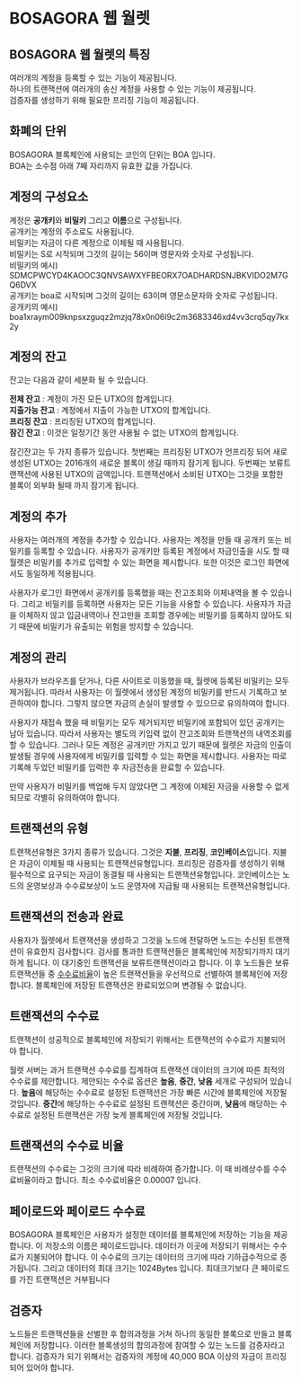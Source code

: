 # BOSAGORA 웹 월렛

## BOSAGORA 웹 월렛의 특징

여러개의 계정을 등록할 수 있는 기능이 제공됩니다.  
하나의 트랜잭션에 여러개의 송신 계정을 사용할 수 있는 기능이 제공됩니다.  
검증자를 생성하기 위해 필요한 프리징 기능이 제공됩니다.  

## 화폐의 단위

BOSAGORA 블록체인에 사용되는 코인의 단위는 BOA 입니다.  
BOA는 소수점 아래 7째 자리까지 유효한 값을 가집니다.

## 계정의 구성요소

계정은 **공개키**와 **비밀키** 그리고 **이름**으로 구성됩니다.  
공개키는 계정의 주소로도 사용됩니다.  
비밀키는 자금이 다른 계정으로 이체될 때 사용됩니다.  
비밀키는 S로 시작되며 그것의 길이는 56이며 영문자와 숫자로 구성됩니다.  
비밀키의 예시) SDMCPWCYD4KAOOC3QNVSAWXYFBEORX7OADHARDSNJBKVIDO2M7GQ6DVX  
공개키는 boa로 시작되며 그것의 길이는 63이며 영문소문자와 숫자로 구성됩니다.  
공개키의 예시) boa1xraym009knpsxzguqz2mzjq78x0n06l9c2m3683346xd4vv3crq5qy7kx2y  

## 계정의 잔고

잔고는 다음과 같이 세분화 될 수 있습니다.

**전체 잔고** : 계정이 가진 모든 UTXO의 합계입니다.  
**지출가능 잔고** : 계정에서 지출이 가능한 UTXO의 합계입니다.  
**프리징 잔고** : 프리징된 UTXO의 합계입니다.  
**잠긴 잔고** : 이것은 일정기간 동안 사용될 수 없는 UTXO의 합계입니다.

잠긴잔고는 두 가지 종류가 있습니다. 
첫번째는 프리징된 UTXO가 언프리징 되어 새로 생성된 UTXO는 2016개의 새로운 블록이 생길 때까지 잠기게 됩니다. 
두번째는 보류트랜잭션에 사용된 UTXO의 금액입니다. 
트랜잭션에서 소비된 UTXO는 그것을 포함한 블록이 외부화 될때 까지 잠기게 됩니다.

## 계정의 추가

사용자는 여러개의 계정을 추가할 수 있습니다. 
사용자는 계정을 만들 때 공개키 또는 비밀키를 등록할 수 있습니다. 
사용자가 공개키만 등록된 계정에서 자금인출을 시도 할 때 월렛은 비밀키를 추가로 입력할 수 있는 화면을 제시합니다.
또한 이것은 로그인 화면에서도 동일하게 적용됩니다.

사용자가 로그인 화면에서 공개키를 등록했을 때는 잔고조회와 이체내역을 볼 수 있습니다. 
그리고 비밀키를 등록하면 사용자는 모든 기능을 사용할 수 있습니다. 
사용자가 자금을 이체하지 않고 입금내역이나 잔고만을 조회할 경우에는 
비밀키를 등록하지 않아도 되기 때문에 비밀키가 유출되는 위험을 방지할 수 있습니다.

## 계정의 관리

사용자가 브라우즈를 닫거나, 다른 사이트로 이동했을 때, 
월렛에 등록된 비밀키는 모두 제거됩니다. 
따라서 사용자는 이 월렛에서 생성된 계정의 비밀키를 반드시 기록하고 보관하여야 합니다. 
그렇지 않으면 자금의 손실이 발생할 수 있으므로 유의하여야 합니다.

사용자가 재접속 했을 때 비밀키는 모두 제거되지만 비밀키에 포함되어 있던 공개키는 남아 있습니다. 
따라서 사용자는 별도의 키입력 없이 잔고조회와 트랜잭션의 내역조회를 할 수 있습니다. 
그러나 모든 계정은 공개키만 가지고 있기 때문에 월렛은 자금의 인출이 발생될 경우에 
사용자에게 비밀키를 입력할 수 있는 화면을 제시합니다. 
사용자는 따로 기록해 두었던 비밀키를 입력한 후 자금전송을 완료할 수 있습니다.

만약 사용자가 비밀키를 백업해 두지 않았다면 그 계정에 이체된 자금을 사용할 수 없게 되므로 각별히 유의하여야 합니다.

## 트랜잭션의 유형

트랜잭션유형은 3가지 종류가 있습니다. 
그것은 **지불**, **프리징**, **코인베이스**입니다. 
지불은 자금이 이체될 때 사용되는 트랜잭션유형입니다. 
프리징은 검증자를 생성하기 위해 필수적으로 요구되는 자금이 동결될 때 사용되는 트랜잭션유형입니다. 
코인베이스는 노드의 운영보상과 수수료보상이 노드 운영자에 지급될 때 사용되는 트랜잭션유형입니다.

## 트랜잭션의 전송과 완료

사용자가 월렛에서 트랜잭션을 생성하고 그것을 노드에 전달하면 노드는 수신된 트랜잭션이 유효한지 검사합니다. 
검사를 통과한 트랜잭션들은 블록체인에 저장되기까지 대기하게 됩니다. 
이 대기중인 트랜잭션을 보류트랜잭션이라고 합니다. 
이 후 노드들은 보류트랜잭션들 중 [수수료비율](#트랜잭션의-수수료-비율)이 높은 트랜잭션들을 우선적으로 선별하여 블록체인에 저장합니다. 
블록체인에 저장된 트랜잭션은 완료되었으며 변경될 수 없습니다.
    
## 트랜잭션의 수수료

트랜잭션이 성공적으로 블록체인에 저장되기 위해서는 트랜잭션의 수수료가 지불되어야 합니다. 

월렛 서버는 과거 트랜잭션 수수료를 집계하여 트랜잭션 데이터의 크기에 따른 최적의 수수료를 제안합니다. 
제안되는 수수료 옵션은 **높음**, **중간**, **낮음** 세개로 구성되어 있습니다. 
**높음**에 해당하는 수수료로 설정된 트랜잭션은 가장 빠른 시간에 블록체인에 저장될 것입니다. 
**중간**에 해당하는 수수료로 설정된 트랜잭션은 중간이며, 
**낮음**에 해당하는 수수료로 설정된 트랜잭션은 가장 늦게 블록체인에 저장될 것입니다.

## 트랜잭션의 수수료 비율
트랜잭션의 수수료는 그것의 크기에 따라 비례하여 증가합니다. 
이 때 비례상수를 수수료비율이라고 합니다. 최소 수수료비율은 0.00007 입니다.

## 페이로드와 페이로드 수수료

BOSAGORA 블록체인은 사용자가 설정한 데이터를 블록체인에 저장하는 기능을 제공합니다. 
이 저장소의 이름은 페이로드입니다. 
데이터가 이곳에 저장되기 위해서는 수수료가 지불되어야 합니다. 
이 수수료의 크기는 데이터의 크기에 따라 기하급수적으로 증가됩니다. 
그리고 데이터의 최대 크기는 1024Bytes 입니다. 
최대크기보다 큰 페이로드를 가진 트랜잭션은 거부됩니다

## 검증자

노드들은 트랜잭션들을 선별한 후 합의과정을 거쳐 하나의 동일한 블록으로 만들고 블록체인에 저장합니다. 
이러한 블록생성의 합의과정에 참여할 수 있는 노드를 검증자라고 합니다.
검증자가 되기 위해서는 검증자의 계정에 40,000 BOA 이상의 자금이 프리징되어 있어야 합니다.
